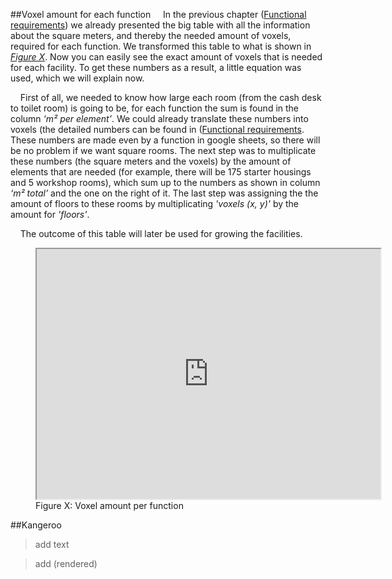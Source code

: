 ##Voxel amount for each function
&nbsp;&nbsp;&nbsp;&nbsp;In the previous chapter ([Functional requirements](/a1.1_Process/#functional-requirements)) we already presented the big table with all the information about the square meters, and thereby the needed amount of voxels, required for each function. We transformed this table to what is shown in *[Figure X](https://docs.google.com/spreadsheets/d/e/2PACX-1vT0sUp0gzIcAXLd-qRPS5m_ltJWU1ofuI8gIKb5NOehaGCFWh0RYqbhcwKxFilVcD50h4oOWsCnp_CY/pubhtml?gid=938377998&amp;single=true&amp;widget=true&amp;headers=false)*. Now you can easily see the exact amount of voxels that is needed for each facility. To get these numbers as a result, a little equation was used, which we will explain now.

&nbsp;&nbsp;&nbsp;&nbsp;First of all, we needed to know how large each room (from the cash desk to toilet room) is going to be, for each function the sum is found in the column *‘m² per element’*. We could already translate these numbers into voxels (the detailed numbers can be found in ([Functional requirements](/a1.1_Process/#functional-requirements). These numbers are made even by a function in google sheets, so there will be no problem if we want square rooms. The next step was to multiplicate these numbers (the square meters and the voxels) by the amount of elements that are needed (for example, there will be 175 starter housings and 5 workshop rooms), which sum up to the numbers as shown in column *‘m² total’* and the one on the right of it. The last step was assigning the the amount of floors to these rooms by multiplicating *'voxels (x, y)'* by the amount for *'floors'*.

&nbsp;&nbsp;&nbsp;&nbsp;The outcome of this table will later be used for growing the facilities.


<figure>
  <iframe src="https://docs.google.com/spreadsheets/d/e/2PACX-1vT0sUp0gzIcAXLd-qRPS5m_ltJWU1ofuI8gIKb5NOehaGCFWh0RYqbhcwKxFilVcD50h4oOWsCnp_CY/pubhtml?gid=938377998&amp;single=true&amp;widget=true&amp;headers=false" alt="Voxel amount per function" style="width:550px; height:400px;"></iframe>
  <figcaption>Figure X: Voxel amount per function</figcaption>
</figure>


##Kangeroo
>add text

>add (rendered)